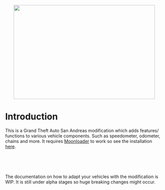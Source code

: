 <p align="center">
  <img width="450" height="300" src="https://i.ibb.co/yptHsq0/Untitled-1.png">
</p>

# Introduction
This is a Grand Theft Auto San Andreas modification which adds features/ functions to various vehicle components. Such as speedometer, odometer, chains and more. It requires [Moonloader](https://gtaforums.com/topic/890987-moonloader/) to work so see the installation [here](https://github.com/user-grinch/Cheat-Menu#installation).

<br/>
<br/>
<br/>

The documentation on how to adapt your vehicles with the modification is WIP. It is still under alpha stages so huge breaking changes might occur.
